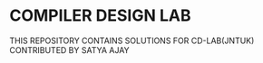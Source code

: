 # COMPILER DESIGN LAB
THIS REPOSITORY CONTAINS SOLUTIONS FOR CD-LAB(JNTUK)<br>
CONTRIBUTED BY SATYA AJAY

